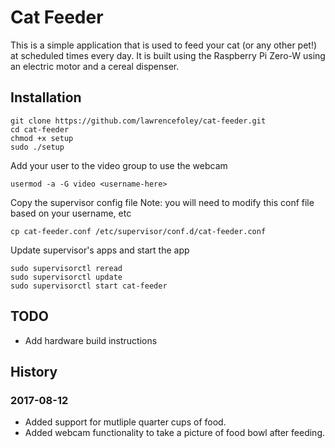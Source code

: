# Cat Feeder

This is a simple application that is used to feed your cat (or any other pet!) at scheduled times every day.
It is built using the Raspberry Pi Zero-W using an electric motor and a cereal dispenser.

## Installation
```
git clone https://github.com/lawrencefoley/cat-feeder.git
cd cat-feeder
chmod +x setup
sudo ./setup
```
Add your user to the video group to use the webcam
```
usermod -a -G video <username-here>
```
Copy the supervisor config file
Note: you will need to modify this conf file based on your username, etc
```
cp cat-feeder.conf /etc/supervisor/conf.d/cat-feeder.conf
```
Update supervisor's apps and start the app
```
sudo supervisorctl reread 
sudo supervisorctl update
sudo supervisorctl start cat-feeder
```
## TODO
- Add hardware build instructions

## History
### 2017-08-12
- Added support for mutliple quarter cups of food.
- Added webcam functionality to take a picture of food bowl after feeding.

